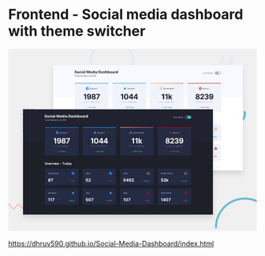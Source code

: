 # Frontend - Social media dashboard with theme switcher

![Design preview for the Social media dashboard with theme switcher coding challenge](./public/design/desktop-preview.jpg)

https://dhruv590.github.io/Social-Media-Dashboard/index.html
